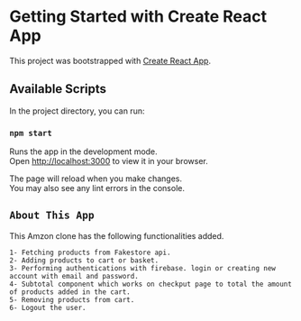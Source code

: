 # Getting Started with Create React App

This project was bootstrapped with [Create React App](https://github.com/facebook/create-react-app).

## Available Scripts

In the project directory, you can run:

### `npm start`

Runs the app in the development mode.\
Open [http://localhost:3000](http://localhost:3000) to view it in your browser.

The page will reload when you make changes.\
You may also see any lint errors in the console.

## `About This App`

This Amzon clone has the following functionalities added.

    1- Fetching products from Fakestore api.
    2- Adding products to cart or basket.
    3- Performing authentications with firebase. login or creating new account with email and password.
    4- Subtotal component which works on checkput page to total the amount of products added in the cart.
    5- Removing products from cart.
    6- Logout the user.
